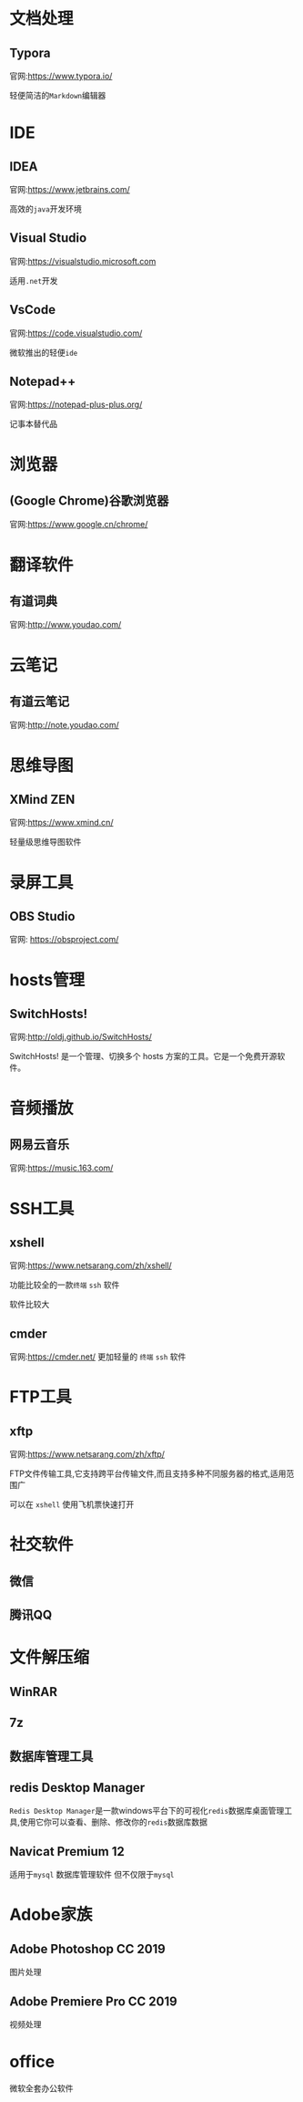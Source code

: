 # 文档处理

## Typora

官网:<https://www.typora.io/>

轻便简洁的`Markdown`编辑器

# IDE

## IDEA

官网:<https://www.jetbrains.com/>

高效的`java`开发环境

## Visual Studio

官网:<https://visualstudio.microsoft.com>

适用`.net`开发

## VsCode

官网:<https://code.visualstudio.com/>

微软推出的轻便`ide`

## Notepad++

官网:<https://notepad-plus-plus.org/>

记事本替代品

# 浏览器

## (Google Chrome)谷歌浏览器

官网:<https://www.google.cn/chrome/>

# 翻译软件

## 有道词典

官网:<http://www.youdao.com/>

# 云笔记

## 有道云笔记

官网:<http://note.youdao.com/>

# 思维导图

## XMind ZEN

官网:<https://www.xmind.cn/>

轻量级思维导图软件

# 录屏工具

## OBS Studio

官网: <https://obsproject.com/>

# hosts管理

## SwitchHosts!

官网:<http://oldj.github.io/SwitchHosts/>

SwitchHosts! 是一个管理、切换多个 hosts 方案的工具。它是一个免费开源软件。

# 音频播放

## 网易云音乐

官网:<https://music.163.com/>

# SSH工具

## xshell

官网:<https://www.netsarang.com/zh/xshell/>

功能比较全的一款`终端` `ssh` 软件 

软件比较大

## cmder
官网:<https://cmder.net/>
更加轻量的 `终端` `ssh` 软件 

# FTP工具

## xftp

官网:<https://www.netsarang.com/zh/xftp/>

FTP文件传输工具,它支持跨平台传输文件,而且支持多种不同服务器的格式,适用范围广

可以在 `xshell` 使用飞机票快速打开

# 社交软件

## 微信

## 腾讯QQ

# 文件解压缩

## WinRAR

## 7z

## 数据库管理工具

## redis Desktop Manager

`Redis Desktop Manager`是一款windows平台下的可视化`redis`数据库桌面管理工具,使用它你可以查看、删除、修改你的`redis`数据库数据

## Navicat Premium 12

 适用于`mysql` 数据库管理软件 但不仅限于`mysql`

# Adobe家族

## Adobe Photoshop CC 2019

图片处理

## Adobe Premiere Pro CC 2019 

视频处理

# office

微软全套办公软件